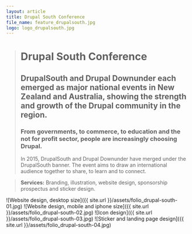 ```yaml
---
layout: article
title: Drupal South Conference
file_name: feature_drupalsouth.jpg
logo: logo_drupalsouth.jpg
---
```


> # Drupal South Conference
> ## DrupalSouth and Drupal Downunder each emerged as major national events in New Zealand and Australia, showing the strength and growth of the Drupal community in the region.
> ### From governments, to commerce, to education and the not for profit sector, people are increasingly choosing Drupal.
> In 2015, DrupalSouth and Drupal Downunder have merged under the DrupalSouth banner. The event aims to draw an international audience together to share, to learn and to connect.

> **Services:** Branding, illustration, website design, sponsorship prospectus and sticker design.

![Website design, desktop size]({{ site.url }}/assets/folio_drupal-south-01.jpg)
![Website design, mobile and iphone size]({{ site.url }}/assets/folio_drupal-south-02.jpg)
![Icon design]({{ site.url }}/assets/folio_drupal-south-03.jpg)
![Sticker and landing page design]({{ site.url }}/assets/folio_drupal-south-04.jpg)

